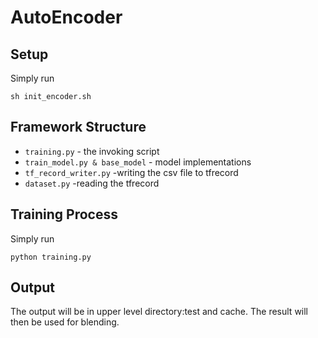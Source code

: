 # AutoEncoder
## Setup
Simply run
```
sh init_encoder.sh
```
## Framework Structure
* `training.py` - the invoking script
* `train_model.py & base_model` - model implementations
* `tf_record_writer.py` -writing the csv file to tfrecord 
* `dataset.py` -reading the tfrecord

## Training Process
Simply run 
```
python training.py
```
## Output
The output will be in upper level directory:test and cache. The result will then be used for blending. 

